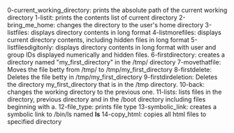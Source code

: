 0-current_working_directory: prints the absolute path of the current working directory
1-listit: prints the contents list of current directory
2-bring_me_home: changes the directory to the user's home directory
3-listfiles: displays directory contents in long format
4-listmorefiles: displays current directory contents, including hidden files in long format
5-listfilesdigitonly: displays directory contents in long format with user and group IDs displayed numerically and hidden files.
6-firstdirectory: creates a directory named "my_first_directory" in the /tmp/ directory
7-movethatfile: Moves the file betty from /tmp/ to /tmp/my_first_directory
8-firstdelete: Deletes the file betty in /tmp/my_first_directory
9-firstdirdeletion: Deletes the directory my_first_directory that is in the /tmp directory.
10-back: changes the working directory to the previous one.
11-lists: lists files in the directory, previous directory and in the /boot directory including files beginning with a.
12-file_type: prints file type
13-symbolic_link: creates a symbolic link to /bin/ls named __ls__ 
14-copy_html: copies all html files to specified directory
